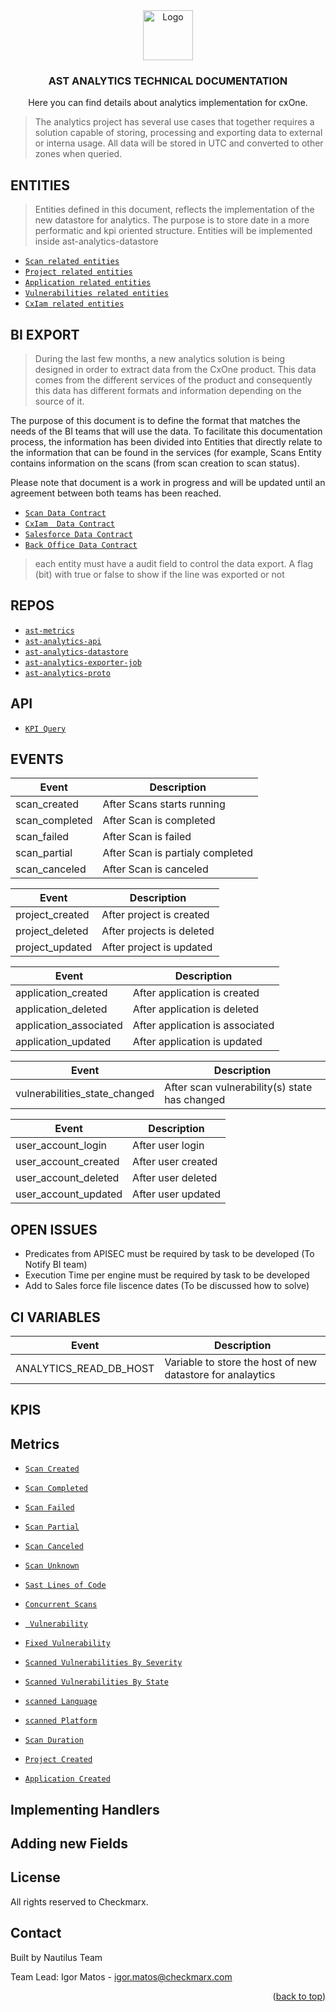 <div align="center">
  <a>
    <img src="https://avatars.githubusercontent.com/u/15811295?s=200&v=4" alt="Logo" width="80" height="80">
  </a>

  <h3 align="center">AST ANALYTICS TECHNICAL DOCUMENTATION</h3>

  <p align="center">
    Here you can find details about analytics implementation for cxOne.
  </p>
</div> 
  
> The analytics project has several use cases that together requires a solution capable of storing, processing and exporting data to external or interna usage.
> All data will be stored in UTC and converted to other zones when queried.

## ENTITIES

> Entities defined in this document, reflects the implementation of the new datastore for analytics.
The purpose is to store date in a more performatic and kpi oriented structure.
Entities will be implemented inside ast-analytics-datastore

- <a href="https://github.com/CheckmarxDev/ast-metrics-documentation/blob/master/entities/scan.md" target="_blank">`Scan related entities`</a>
- <a href="https://github.com/CheckmarxDev/ast-metrics-documentation/blob/master/entities/project.md" target="_blank">`Project related entities`</a>
- <a href="https://github.com/CheckmarxDev/ast-metrics-documentation/blob/master/entities/application.md" target="_blank">`Application related entities`</a>
- <a href="https://github.com/CheckmarxDev/ast-metrics-documentation/blob/master/entities/vulnerability.md" target="_blank">`Vulnerabilities related entities`</a>
- <a href="https://github.com/CheckmarxDev/ast-metrics-documentation/blob/master/entities/cxIam.md" target="_blank">`CxIam related entities`</a>

## BI EXPORT

> During the last few months, a new analytics solution is being designed in order to extract data from the CxOne product. This data comes from the different services of the product and consequently this data has different formats and information depending on the source of it.

The purpose of this document is to define the format that matches the needs of the BI teams that will use the data. To facilitate this documentation process, the information has been divided into Entities that directly relate to the information that can be found in the services (for example, Scans Entity contains information on the scans (from scan creation to scan status).

Please note that document is a work in progress and will be updated until an agreement between both teams has been reached. 

- <a href="https://github.com/CheckmarxDev/ast-metrics-documentation/blob/master/bi/scans.md" target="_blank">`Scan Data Contract`</a>
- <a href="https://github.com/CheckmarxDev/ast-metrics-documentation/blob/master/bi/cxiam.md" target="_blank">`CxIam  Data Contract`</a>
- <a href="https://github.com/CheckmarxDev/ast-metrics-documentation/blob/master/bi/salesforce.md" target="_blank">`Salesforce Data Contract`</a>
- <a href="https://github.com/CheckmarxDev/ast-metrics-documentation/blob/master/bi/backoffice.md" target="_blank">`Back Office Data Contract`</a>

> each entity must have a audit field to control the data export.
> A flag (bit) with true or false to show if the line was exported or not

## REPOS

- <a href="https://github.com/CheckmarxDev/ast-metrics-documentation/blob/master/api/promquery.md" target="_blank">`ast-metrics`</a>
- <a href="https://github.com/CheckmarxDev/ast-metrics-documentation/blob/master/api/promquery.md" target="_blank">`ast-analytics-api`</a>
- <a href="https://github.com/CheckmarxDev/ast-metrics-documentation/blob/master/api/promquery.md" target="_blank">`ast-analytics-datastore`</a>
- <a href="https://github.com/CheckmarxDev/ast-metrics-documentation/blob/master/api/promquery.md" target="_blank">`ast-analytics-exporter-job`</a>
- <a href="https://github.com/CheckmarxDev/ast-metrics-documentation/blob/master/api/promquery.md" target="_blank">`ast-analytics-proto`</a>



## API

- <a href="https://github.com/CheckmarxDev/ast-metrics-documentation/blob/master/api/promquery.md" target="_blank">`KPI Query`</a>

## EVENTS

| Event           | Description                                  |
| --------------- | -------------------------------------------- |
| scan_created    | After Scans starts running |
| scan_completed  | After Scan is completed             |
| scan_failed     | After Scan is failed                |
| scan_partial    | After Scan is partialy completed       |
| scan_canceled   | After Scan is canceled      |

| Event           | Description                                  |
| --------------- | -------------------------------------------- |
| project_created   | After project is created      |
| project_deleted   | After projects is deleted       |
| project_updated   | After project is updated       |

| Event           | Description                                  |
| --------------- | -------------------------------------------- |
| application_created   | After application is created       |
| application_deleted   | After application is deleted     |
| application_associated  | After application is associated     |
| application_updated   | After application is updated      |

| Event           | Description                                  |
| --------------- | -------------------------------------------- |
| vulnerabilities_state_changed   | After scan vulnerability(s) state has changed  |

| Event           | Description                                  |
| --------------- | -------------------------------------------- |
| user_account_login   | After user login  |
| user_account_created   | After user created  |
| user_account_deleted   | After user deleted  |
| user_account_updated   | After user updated  |


## OPEN ISSUES

 - Predicates from APISEC must be required by task to be developed (To Notify BI team)
 - Execution Time per engine must be required by task to be developed
 - Add to Sales force file liscence dates (To be discussed how to solve)

## CI VARIABLES

| Event           | Description                                  |
| --------------- | -------------------------------------------- |
| ANALYTICS_READ_DB_HOST   | Variable to store the host of new datastore for analaytics  |




## KPIS

  <!-- ABOUT THE PROJECT -->
##  Metrics

- <a href="https://github.com/CheckmarxDev/ast-metrics-documentation/blob/master/metrics/scan/scanCreated.md" target="_blank">`Scan Created`</a>
-  <a href="https://github.com/CheckmarxDev/ast-metrics-documentation/blob/master/metrics/scan/scanCompleted.md" target="_blank">`Scan Completed`</a>
-  <a href="https://github.com/CheckmarxDev/ast-metrics-documentation/blob/master/metrics/scan/scanFailed.md" target="_blank">`Scan Failed`</a>
-  <a href="https://github.com/CheckmarxDev/ast-metrics-documentation/blob/master/metrics/scan/scanPartial.md" target="_blank">`Scan Partial`</a>
-  <a href="https://github.com/CheckmarxDev/ast-metrics-documentation/blob/master/metrics/scan/scanCanceled.md" target="_blank">`Scan Canceled`</a>
-  <a href="https://github.com/CheckmarxDev/ast-metrics-documentation/blob/master/metrics/scan/scanUnknown.md" target="_blank">`Scan Unknown`</a>
-  <a href="https://github.com/CheckmarxDev/ast-metrics-documentation/blob/master/metrics/scan/linesOfCode.md" target="_blank">`Sast Lines of Code`</a>



-  <a href="https://github.com/CheckmarxDev/ast-metrics-documentation/blob/master/metrics/scan/concurrentScans.md" target="_blank">`Concurrent Scans`</a>
-  <a href="https://github.com/CheckmarxDev/ast-metrics-documentation/blob/master/metrics/vulnerabilities/vulnerabilities.md" target="_blank">` Vulnerability`</a>
-  <a href="https://github.com/CheckmarxDev/ast-metrics-documentation/blob/master/metrics/vulnerabilities/fixedVulnerabilities.md" target="_blank">`Fixed Vulnerability`</a>
-  <a href="https://github.com/CheckmarxDev/ast-metrics-documentation/blob/master/metrics/vulnerabilities/vulnerabilitiesSeverity.md" target="_blank">`Scanned Vulnerabilities By Severity`</a>
-  <a href="https://github.com/CheckmarxDev/ast-metrics-documentation/blob/master/metrics/vulnerabilities/vulnerabilitiesState.md" target="_blank">`Scanned Vulnerabilities By State`</a>
-  <a href="https://github.com/CheckmarxDev/ast-metrics-documentation/blob/master/metrics/vulnerabilities/scannedLanguages.md" target="_blank">`scanned Language`</a>
-  <a href="https://github.com/CheckmarxDev/ast-metrics-documentation/blob/master/metrics/vulnerabilities/scannedPlatform.md" target="_blank">`scanned Platform`</a>
-  <a href="https://github.com/CheckmarxDev/ast-metrics-documentation/blob/master/metrics/scan/scanCreated.md" target="_blank">`Scan Duration`</a>
 

- <a href="https://github.com/CheckmarxDev/ast-metrics-documentation/blob/master/metrics/scan/scanCreated.md" target="_blank">`Project Created`</a>


- <a href="https://github.com/CheckmarxDev/ast-metrics-documentation/blob/master/metrics/scan/scanCreated.md" target="_blank">`Application Created`</a>


<!-- GETTING STARTED -->
## Implementing Handlers
## Adding new Fields



<!-- LICENSE -->
## License

All rights reserved to Checkmarx.

<!-- CONTACT -->
## Contact
Built by Nautilus Team

Team Lead: 
Igor Matos - igor.matos@checkmarx.com

<p align="right">(<a href="#top">back to top</a>)</p>




